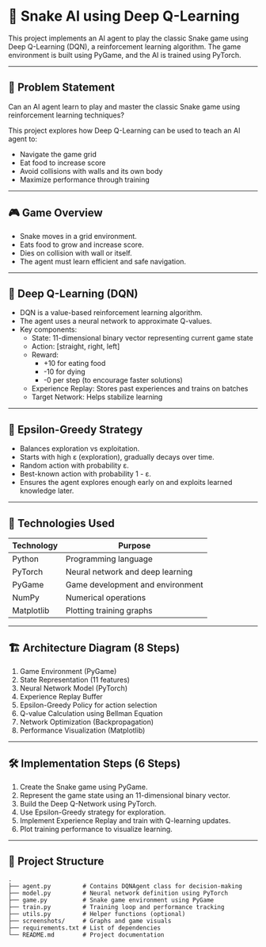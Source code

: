 # 🐍 Snake AI using Deep Q-Learning

This project implements an AI agent to play the classic Snake game using Deep Q-Learning (DQN), a reinforcement learning algorithm. The game environment is built using PyGame, and the AI is trained using PyTorch.

---

## 📌 Problem Statement

Can an AI agent learn to play and master the classic Snake game using reinforcement learning techniques?

This project explores how Deep Q-Learning can be used to teach an AI agent to:
- Navigate the game grid
- Eat food to increase score
- Avoid collisions with walls and its own body
- Maximize performance through training

---

## 🎮 Game Overview

- Snake moves in a grid environment.
- Eats food to grow and increase score.
- Dies on collision with wall or itself.
- The agent must learn efficient and safe navigation.

---

## 🧠 Deep Q-Learning (DQN)

- DQN is a value-based reinforcement learning algorithm.
- The agent uses a neural network to approximate Q-values.
- Key components:
  - State: 11-dimensional binary vector representing current game state
  - Action: [straight, right, left]
  - Reward:
    - +10 for eating food
    - -10 for dying
    - -0 per step (to encourage faster solutions)
  - Experience Replay: Stores past experiences and trains on batches
  - Target Network: Helps stabilize learning

---

## 🎲 Epsilon-Greedy Strategy

- Balances exploration vs exploitation.
- Starts with high ε (exploration), gradually decays over time.
- Random action with probability ε.
- Best-known action with probability 1 - ε.
- Ensures the agent explores enough early on and exploits learned knowledge later.

---

## 🔧 Technologies Used

| Technology | Purpose |
|------------|---------|
| Python     | Programming language |
| PyTorch    | Neural network and deep learning |
| PyGame     | Game development and environment |
| NumPy      | Numerical operations |
| Matplotlib | Plotting training graphs |

---

## 🏗️ Architecture Diagram (8 Steps)

1. Game Environment (PyGame)
2. State Representation (11 features)
3. Neural Network Model (PyTorch)
4. Experience Replay Buffer
5. Epsilon-Greedy Policy for action selection
6. Q-value Calculation using Bellman Equation
7. Network Optimization (Backpropagation)
8. Performance Visualization (Matplotlib)

---

## 🛠️ Implementation Steps (6 Steps)

1. Create the Snake game using PyGame.
2. Represent the game state using an 11-dimensional binary vector.
3. Build the Deep Q-Network using PyTorch.
4. Use Epsilon-Greedy strategy for exploration.
5. Implement Experience Replay and train with Q-learning updates.
6. Plot training performance to visualize learning.

---

## 📁 Project Structure

```plaintext
.
├── agent.py         # Contains DQNAgent class for decision-making
├── model.py         # Neural network definition using PyTorch
├── game.py          # Snake game environment using PyGame
├── train.py         # Training loop and performance tracking
├── utils.py         # Helper functions (optional)
├── screenshots/     # Graphs and game visuals
├── requirements.txt # List of dependencies
└── README.md        # Project documentation
